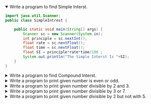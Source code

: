 <details open>
<summary>Write a program to find Simple Interst.</summary>
<p>

```java
import java.util.Scanner;
public class SimpleIntrest {

	public static void main(String[] args) {
		Scanner sc = new Scanner(System.in);
		int principle = sc.nextInt();
		float rate = sc.nextFloat();
		float time = sc.nextFloat();
		float SI = principle*rate*time/100 ;
		System.out.println("The Simple Interst Is "+SI);
	}
}
```

</p>
</details>

<details>
<summary>Write a program to find Compound Interst.</summary>
<p>

```java
import java.util.Scanner;
public class SimpleIntrest {

	public static void main(String[] args) {
		int p=2000;
		int t = 5;
		double r=0.08; 
		int n = 12;
		double amount = p * Math.pow(1 + (r / n), n * t);
		double cinterest = amount - p;
		System.out.println("Compound Interest after " + t + " years: "+cinterest);
		System.out.println("Amount after " + t + " years: "+amount);
	}
}
```

</p>
</details>

<details>
<summary>Write a program to print given number is even or odd.</summary>
<p>

```java
public class App{  
    public static void main(String args[]){  
        int n = 10;
        if(n % 2 == 0){
            System.out.println("Given number is even."); 
        } else {
            System.out.println("Given number is odd."); 
        } 
    }  
}
```

</p>
</details> 

<details>
<summary>Write a program to print given number divisible by 2 and 3.</summary>
<p>

```java
public class App{  
    public static void main(String args[]){  
        int n = 6;
        if(n % 2 == 0 && n % 3 == 0){
            System.out.println("Given number is divisible by 2 and 3."); 
        } else {
            System.out.println("Given number is Not divisible by 2 and 3."); 
        } 
    }  
}  
```

</p>
</details> 


<details>
<summary>Write a program to print given number divisible by 3 or 7.</summary>
<p>

```java
public class App{  
    public static void main(String args[]){  
        int n = 14;
        if(n % 3 == 0 || n % 7 == 0){
            System.out.println("Given number is divisible by 3 or 7."); 
        } else {
            System.out.println("Given number is Not divisible by 3 or 7."); 
        } 
    }  
}  
```

</p>
</details> 


<details>
<summary>Write a program to print given number divisible by 2 but not with 5.</summary>
<p>

```java
public class App{  
    public static void main(String args[]){  
        int n = 14;
        if(n % 2 == 0 && n % 5 != 0){
            System.out.println("Given number is divisible by 2 but not with 5."); 
        } else {
            System.out.println("Given number is divisible by 2 or 5."); 
        } 
    }  
}  
```

</p>
</details> 


